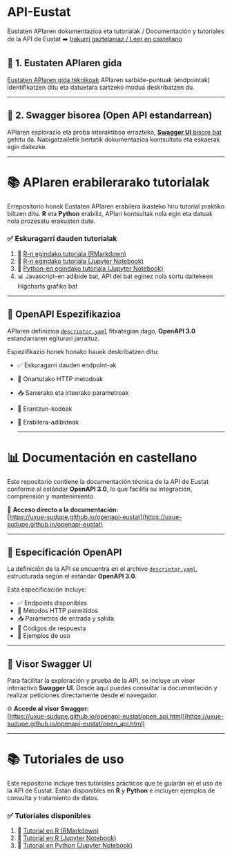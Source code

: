 # API-Eustat
Eustaten APIaren dokumentazioa eta tutorialak / Documentación y tutoriales de la API de Eustat       ➡️ [Irakurri gaztelaniaz / Leer en castellano](#documentación-en-castellano)

## 📘 **1. Eustaten APIaren gida**
[Eustaten APIaren gida teknikoak](doc/API_doc_eu.md) APIaren sarbide-puntuak (endpointak) identifikatzen ditu eta datuetara sartzeko modua deskribatzen du.

---

## 🧭 2. Swagger bisorea (Open API estandarrean)

APIaren esplorazio eta proba interaktiboa errazteko, [**Swagger UI** bisore bat](swagger/eu/index.html) gehitu da. Nabigatzailetik bertatik dokumentazioa kontsultatu eta eskaerak egin daitezke.

---

# 📚 APIaren erabilerarako tutorialak

Errepositorio honek Eustaten APIaren erabilera ikasteko hiru tutorial praktiko biltzen ditu. **R** eta **Python** erabiliz, APIari kontsultak nola egin eta datuak nola prozesatu erakusten dute.

### ✅ Eskuragarri dauden tutorialak

1. 📘 [R-n egindako tutoriala (RMarkdown)](Tutorial_API_Eustat_R.Rmd)  
2. 📗 [R-n egindako tutoriala (Jupyter Notebook)](Tutorial_API_Eustat_R.ipynb)  
3. 📙 [Python-en egindako tutoriala (Jupyter Notebook)](Tutorial_API_Eustat_Python.ipynb)
4.  📊 Javascript-en adibide bat, API dei bat eginez nola sortu daitekeen Higcharts grafiko bat

---

## 📄 OpenAPI Espezifikazioa

APIaren definizioa [`descriptor.yaml`](./descriptor.yaml) fitxategian dago, **OpenAPI 3.0** estandarraren egiturari jarraituz.

Espezifikazio honek honako hauek deskribatzen ditu:

- ✅ Eskuragarri dauden endpoint-ak  
- 🔁 Onartutako HTTP metodoak  
- 📥 Sarrerako eta irteerako parametroak  
- 🧾 Erantzun-kodeak  
- 🧪 Erabilera-adibideak

  ---

# 📊 Documentación en castellano

Este repositorio contiene la documentación técnica de la API de Eustat conforme al estándar **OpenAPI 3.0**, lo que facilita su integración, comprensión y mantenimiento.

🔗 **Acceso directo a la documentación:**  
[https://uxue-sudupe.github.io/openapi-eustat](https://uxue-sudupe.github.io/openapi-eustat)

---

## 📄 Especificación OpenAPI

La definición de la API se encuentra en el archivo [`descriptor.yaml`](./descriptor.yaml), estructurada según el estándar **OpenAPI 3.0**.

Esta especificación incluye:

- ✅ Endpoints disponibles  
- 🔁 Métodos HTTP permitidos  
- 📥 Parámetros de entrada y salida  
- 🧾 Códigos de respuesta  
- 🧪 Ejemplos de uso

---

## 🧭 Visor Swagger UI

Para facilitar la exploración y prueba de la API, se incluye un visor interactivo **Swagger UI**. Desde aquí puedes consultar la documentación y realizar peticiones directamente desde el navegador.

🌐 **Accede al visor Swagger:**  
[https://uxue-sudupe.github.io/openapi-eustat/open_api.html](https://uxue-sudupe.github.io/openapi-eustat/open_api.html)

---

# 📚 Tutoriales de uso

Este repositorio incluye tres tutoriales prácticos que te guiarán en el uso de la API de Eustat. Están disponibles en **R** y **Python** e incluyen ejemplos de consulta y tratamiento de datos.

### ✅ Tutoriales disponibles

1. 📘 [Tutorial en R (RMarkdown)](Tutorial_API_Eustat_R.Rmd)  
2. 📗 [Tutorial en R (Jupyter Notebook)](Tutorial_API_Eustat_R.ipynb)  
3. 📙 [Tutorial en Python (Jupyter Notebook)](Tutorial_API_Eustat_Python.ipynb)
